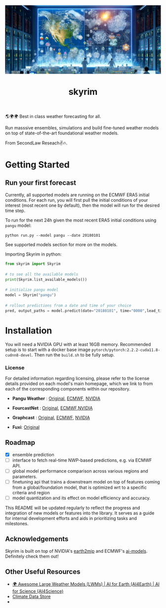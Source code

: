 <h1 align="center">
 
 <a href="https://www.secondlaw.xyz">
  <picture>
    <source media="(prefers-color-scheme: dark)" srcset="./assets/skyrim_22.png"/>
    <img src="./assets/skyrim_22.png"/>
  </picture>
 </a>
 <br></br>
skyrim
<br></br>

</h1>
<p align="center">

🌎🌍🌍 Best in class weather forecasting for all.

Run masssive ensembles, simulations and build fine-tuned weather models on top of state-of-the-art foundational weather models.

From SecondLaw Reseach✌️🔥.

</p>

# Getting Started

## Run your first forecast

Currently, all supported models are running on the ECMWF ERA5 initial conditions. For each run, you will first pull the initial conditions of your interest (most recent one by default), then the model will run for the desired time step.

To run for the next 24h given the most recent ERA5 initial conditions using `pangu` model:

`python run.py --model pangu --date 20180101`

See supported models section for more on the models.

Importing Skyrim in python:

```python
from skyrim import Skyrim

# to see all the available models
print(Skyrim.list_available_models())

# initialize pangu model
model = Skyrim("pangu")

# rollout predictions from a date and time of your choice
pred, output_paths = model.predict(date="20180101", time="0000",lead_time=24, save=True)

```

# Installation

You will need a NVIDIA GPU with at least 16GB memory. Recommended setup is to start with a docker base image `pytorch/pytorch:2.2.2-cuda11.8-cudnn8-devel`. Then run the `build.sh` to be fully setup.

### License

For detailed information regarding licensing, please refer to the license details provided on each model's main homepage, which we link to from each of the corresponding components within our repository.

- **Pangu Weather** : [Original](https://github.com/198808xc/Pangu-Weather), [ECMWF](https://github.com/ecmwf-lab/ai-models-panguweather), [NVIDIA](https://github.com/NVIDIA/earth2mip)

- **FourcastNet** : [Original](https://github.com/NVlabs/FourCastNet), [ECMWF](https://github.com/ecmwf-lab/ai-models-fourcastnetv2),[NVIDIA](https://github.com/NVIDIA/earth2mip)

- **Graphcast** : [Original](https://github.com/google-deepmind/graphcast), [ECMWF](https://github.com/ecmwf-lab/ai-models-graphcast), [NVIDIA](https://github.com/NVIDIA/earth2mip)

- **Fuxi**: [Original](https://github.com/tpys/FuXi)

## Roadmap
- [x] ensemble prediction
- [ ] interface to fetch real-time NWP-based predictions, e.g. via ECMWF API.
- [ ] global model performance comparison across various regions and parameters.
- [ ] finetuning api that trains a downstream model on top of features coming from a global/foundation model, that is optimized wrt to a specific criteria and region
- [ ] model quantization and its effect on model efficiency and accuracy.

This README will be updated regularly to reflect the progress and integration of new models or features into the library. It serves as a guide for internal development efforts and aids in prioritizing tasks and milestones.

## Acknowledgements
Skyrim is built on top of NVIDIA's [earth2mip](https://github.com/NVIDIA/earth2mip) and ECMWF's [ai-models](https://github.com/ecmwf-lab/ai-models). Definitely check them out!

## Other Useful Resources
* [🌍 Awesome Large Weather Models (LWMs) | AI for Earth (AI4Earth) | AI for Science (AI4Science)](http://github.com/jaychempan/Awesome-LWMs)
* [Climate Data Store](https://cds.climate.copernicus.eu/)
* 
